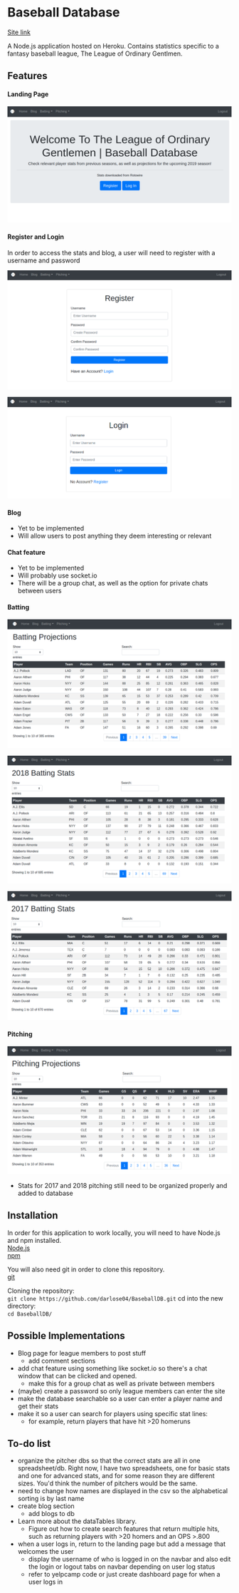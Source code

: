 # Baseball Database
[Site link](https://log-baseball-stats.herokuapp.com/)

A Node.js application hosted on Heroku. Contains statistics specific to a fantasy baseball league, The League of Ordinary Gentlmen.

## Features

#### Landing Page
![Landing Page](https://github.com/darlose04/BaseballDB/blob/master/screengrabs/landingPage.png "Landing Page")

#### Register and Login

In order to access the stats and blog, a user will need to register with a username and password

![Register Page](https://github.com/darlose04/BaseballDB/blob/master/screengrabs/register.png "Register")

![Login Page](https://github.com/darlose04/BaseballDB/blob/master/screengrabs/login.png "Login")

#### Blog
* Yet to be implemented
* Will allow users to post anything they deem interesting or relevant

#### Chat feature
* Yet to be implemented
* Will probably use socket.io
* There will be a group chat, as well as the option for private chats between users

#### Batting

![2019 Batting Projections](https://github.com/darlose04/BaseballDB/blob/master/screengrabs/battingProjections.png "Batting Projections")

![2018 Batting Stats](https://github.com/darlose04/BaseballDB/blob/master/screengrabs/batting2018.png "2018 Batting Stats")

![2017 Batting Stats](https://github.com/darlose04/BaseballDB/blob/master/screengrabs/batting2017.png "2017 Batting Stats")

#### Pitching

![2019 Pitching Projections](https://github.com/darlose04/BaseballDB/blob/master/screengrabs/pitchingProjections.png "Pitching Projections")

* Stats for 2017 and 2018 pitching still need to be organized properly and added to database

## Installation

In order for this application to work locally, you will need to have Node.js and npm installed.  
[Node.js](https://nodejs.org/en/)  
[npm](https://www.npmjs.com/get-npm)

You will also need git in order to clone this repository.  
[git](https://git-scm.com/book/en/v2/Getting-Started-Installing-Git)

Cloning the repository:  
`git clone https://github.com/darlose04/BaseballDB.git`
cd into the new directory:  
`cd BaseballDB/`











## Possible Implementations
* Blog page for league members to post stuff
  * add comment sections
* add chat feature using something like socket.io so there's a chat window that can be clicked and opened.
  * make this for a group chat as well as private between members
* (maybe) create a password so only league members can enter the site
* make the database searchable so a user can enter a player name and get their stats
* make it so a user can search for players using specific stat lines:
  * for example, return players that have hit >20 homeruns


## To-do list
* organize the pitcher dbs so that the correct stats are all in one spreadsheet/db. Right now, I have two spreadsheets, one for basic stats and one for advanced stats, and for some reason they are different sizes. You'd think the number of pitchers would be the same.
* need to change how names are displayed in the csv so the alphabetical sorting is by last name
* create blog section
  * add blogs to db
* Learn more about the dataTables library. 
  * Figure out how to create search features that return multiple hits, such as returning players with >20 homers and an OPS >.800
* when a user logs in, return to the landing page but add a message that welcomes the user
  * display the username of who is logged in on the navbar and also edit the login or logout tabs on navbar depending on user log status
  * refer to yelpcamp code or just create dashboard page for when a user logs in

